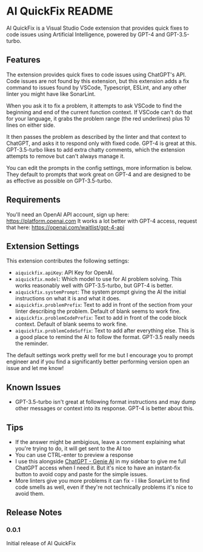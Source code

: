 # AI QuickFix README

AI QuickFix is a Visual Studio Code extension that provides quick fixes to code issues using Artificial Intelligence, powered by GPT-4 and GPT-3.5-turbo.

## Features

The extension provides quick fixes to code issues using ChatGPT's API. Code issues are not found by this extension, but this extension adds a fix command to issues found by VSCode, Typescript, ESLint, and any other linter you might have like SonarLint.

When you ask it to fix a problem, it attempts to ask VSCode to find the beginning and end of the current function context. If VSCode can't do that for your language, it grabs the problem range (the red underlines) plus 10 lines on either side.

It then passes the problem as described by the linter and that context to ChatGPT, and asks it to respond only with fixed code. GPT-4 is great at this. GPT-3.5-turbo likes to add extra chatty comments, which the extension attempts to remove but can't always manage it.

You can edit the prompts in the config settings, more information is below. They default to prompts that work great on GPT-4 and are designed to be as effective as possible on GPT-3.5-turbo.

## Requirements

You'll need an OpenAI API account, sign up here: https://platform.openai.com
It works a lot better with GPT-4 access, request that here: https://openai.com/waitlist/gpt-4-api

## Extension Settings

This extension contributes the following settings:

- `aiquickfix.apiKey`: API Key for OpenAI.
- `aiquickfix.model`: Which model to use for AI problem solving. This works reasonably well with GPT-3.5-turbo, but GPT-4 is better.
- `aiquickfix.systemPrompt`: The system prompt giving the AI the initial instructions on what it is and what it does.
- `aiquickfix.problemPrefix`: Text to add in front of the section from your linter describing the problem. Default of blank seems to work fine.
- `aiquickfix.problemCodePrefix`: Text to add in front of the code block context. Default of blank seems to work fine.
- `aiquickfix.problemCodeSuffix`: Text to add after everything else. This is a good place to remind the AI to follow the format. GPT-3.5 really needs the reminder.

The default settings work pretty well for me but I encourage you to prompt engineer and if you find a significantly better performing version open an issue and let me know!

## Known Issues

- GPT-3.5-turbo isn't great at following format instructions and may dump other messages or context into its response. GPT-4 is better about this.

## Tips

- If the answer might be ambigious, leave a comment explaining what you're trying to do, it will get sent to the AI too
- You can use CTRL-enter to preview a response
- I use this alongside [ChatGPT - Genie AI](https://marketplace.visualstudio.com/items?itemName=genieai.chatgpt-vscode) in my sidebar to give me full ChatGPT access when I need it. But it's nice to have an instant-fix button to avoid copy and paste for the simple issues.
- More linters give you more problems it can fix - I like SonarLint to find code smells as well, even if they're not technically problems it's nice to avoid them.

## Release Notes

### 0.0.1

Initial release of AI QuickFix
